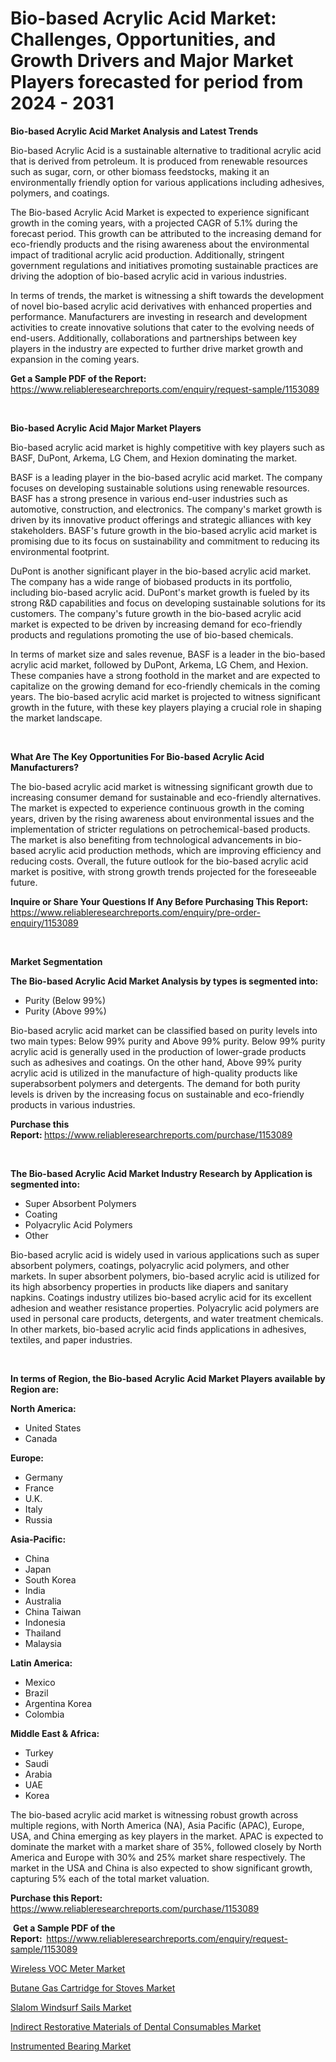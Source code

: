 <p><h1>Bio-based Acrylic Acid Market: Challenges, Opportunities, and Growth Drivers and Major Market Players forecasted for period from 2024 - 2031</h1></p><p><strong>Bio-based Acrylic Acid Market Analysis and Latest Trends</strong></p>
<p><p>Bio-based Acrylic Acid is a sustainable alternative to traditional acrylic acid that is derived from petroleum. It is produced from renewable resources such as sugar, corn, or other biomass feedstocks, making it an environmentally friendly option for various applications including adhesives, polymers, and coatings.</p><p>The Bio-based Acrylic Acid Market is expected to experience significant growth in the coming years, with a projected CAGR of 5.1% during the forecast period. This growth can be attributed to the increasing demand for eco-friendly products and the rising awareness about the environmental impact of traditional acrylic acid production. Additionally, stringent government regulations and initiatives promoting sustainable practices are driving the adoption of bio-based acrylic acid in various industries.</p><p>In terms of trends, the market is witnessing a shift towards the development of novel bio-based acrylic acid derivatives with enhanced properties and performance. Manufacturers are investing in research and development activities to create innovative solutions that cater to the evolving needs of end-users. Additionally, collaborations and partnerships between key players in the industry are expected to further drive market growth and expansion in the coming years.</p></p>
<p><strong>Get a Sample PDF of the Report:&nbsp;</strong> <a href="https://www.reliableresearchreports.com/enquiry/request-sample/1153089">https://www.reliableresearchreports.com/enquiry/request-sample/1153089</a></p>
<p>&nbsp;</p>
<p><strong>Bio-based Acrylic Acid Major Market Players</strong></p>
<p><p>Bio-based acrylic acid market is highly competitive with key players such as BASF, DuPont, Arkema, LG Chem, and Hexion dominating the market. </p><p>BASF is a leading player in the bio-based acrylic acid market. The company focuses on developing sustainable solutions using renewable resources. BASF has a strong presence in various end-user industries such as automotive, construction, and electronics. The company's market growth is driven by its innovative product offerings and strategic alliances with key stakeholders. BASF's future growth in the bio-based acrylic acid market is promising due to its focus on sustainability and commitment to reducing its environmental footprint.</p><p>DuPont is another significant player in the bio-based acrylic acid market. The company has a wide range of biobased products in its portfolio, including bio-based acrylic acid. DuPont's market growth is fueled by its strong R&D capabilities and focus on developing sustainable solutions for its customers. The company's future growth in the bio-based acrylic acid market is expected to be driven by increasing demand for eco-friendly products and regulations promoting the use of bio-based chemicals.</p><p>In terms of market size and sales revenue, BASF is a leader in the bio-based acrylic acid market, followed by DuPont, Arkema, LG Chem, and Hexion. These companies have a strong foothold in the market and are expected to capitalize on the growing demand for eco-friendly chemicals in the coming years. The bio-based acrylic acid market is projected to witness significant growth in the future, with these key players playing a crucial role in shaping the market landscape.</p></p>
<p>&nbsp;</p>
<p><strong>What Are The Key Opportunities For Bio-based Acrylic Acid Manufacturers?</strong></p>
<p><p>The bio-based acrylic acid market is witnessing significant growth due to increasing consumer demand for sustainable and eco-friendly alternatives. The market is expected to experience continuous growth in the coming years, driven by the rising awareness about environmental issues and the implementation of stricter regulations on petrochemical-based products. The market is also benefiting from technological advancements in bio-based acrylic acid production methods, which are improving efficiency and reducing costs. Overall, the future outlook for the bio-based acrylic acid market is positive, with strong growth trends projected for the foreseeable future.</p></p>
<p><strong>Inquire or Share Your Questions If Any Before Purchasing This Report:</strong> <a href="https://www.reliableresearchreports.com/enquiry/pre-order-enquiry/1153089">https://www.reliableresearchreports.com/enquiry/pre-order-enquiry/1153089</a></p>
<p>&nbsp;</p>
<p><strong>Market Segmentation</strong></p>
<p><strong>The Bio-based Acrylic Acid Market Analysis by types is segmented into:</strong></p>
<p><ul><li>Purity (Below 99%)</li><li>Purity (Above 99%)</li></ul></p>
<p><p>Bio-based acrylic acid market can be classified based on purity levels into two main types: Below 99% purity and Above 99% purity. Below 99% purity acrylic acid is generally used in the production of lower-grade products such as adhesives and coatings. On the other hand, Above 99% purity acrylic acid is utilized in the manufacture of high-quality products like superabsorbent polymers and detergents. The demand for both purity levels is driven by the increasing focus on sustainable and eco-friendly products in various industries.</p></p>
<p><strong>Purchase this Report:&nbsp;</strong><a href="https://www.reliableresearchreports.com/purchase/1153089">https://www.reliableresearchreports.com/purchase/1153089</a></p>
<p>&nbsp;</p>
<p><strong>The Bio-based Acrylic Acid Market Industry Research by Application is segmented into:</strong></p>
<p><ul><li>Super Absorbent Polymers</li><li>Coating</li><li>Polyacrylic Acid Polymers</li><li>Other</li></ul></p>
<p><p>Bio-based acrylic acid is widely used in various applications such as super absorbent polymers, coatings, polyacrylic acid polymers, and other markets. In super absorbent polymers, bio-based acrylic acid is utilized for its high absorbency properties in products like diapers and sanitary napkins. Coatings industry utilizes bio-based acrylic acid for its excellent adhesion and weather resistance properties. Polyacrylic acid polymers are used in personal care products, detergents, and water treatment chemicals. In other markets, bio-based acrylic acid finds applications in adhesives, textiles, and paper industries.</p></p>
<p>&nbsp;</p>
<p><strong>In terms of Region, the Bio-based Acrylic Acid Market Players available by Region are:</strong></p>
<p>
    <p> <strong> North America: </strong>
        <ul>
            <li>United States</li>
            <li>Canada</li>
        </ul>
        </p> 
    <p> <strong> Europe: </strong>
        <ul>
            <li>Germany</li>
            <li>France</li>
            <li>U.K.</li>
            <li>Italy</li>
            <li>Russia</li>
        </ul>
        </p> 
    <p> <strong> Asia-Pacific: </strong>
        <ul>
            <li>China</li>
            <li>Japan</li>
            <li>South Korea</li>
            <li>India</li>
            <li>Australia</li>
            <li>China Taiwan</li>
            <li>Indonesia</li>
            <li>Thailand</li>
            <li>Malaysia</li>
        </ul>
        </p> 
    <p> <strong> Latin America: </strong>
        <ul>
            <li>Mexico</li>
            <li>Brazil</li>
            <li>Argentina Korea</li>
            <li>Colombia</li>
        </ul>
        </p> 
    <p> <strong> Middle East & Africa: </strong>
        <ul>
            <li>Turkey</li>
            <li>Saudi</li>
            <li>Arabia</li>
            <li>UAE</li>
            <li>Korea</li>
        </ul>
    </p>
    </p>
<p><p>The bio-based acrylic acid market is witnessing robust growth across multiple regions, with North America (NA), Asia Pacific (APAC), Europe, USA, and China emerging as key players in the market. APAC is expected to dominate the market with a market share of 35%, followed closely by North America and Europe with 30% and 25% market share respectively. The market in the USA and China is also expected to show significant growth, capturing 5% each of the total market valuation.</p></p>
<p><strong>Purchase this Report: </strong><a href="https://www.reliableresearchreports.com/purchase/1153089">https://www.reliableresearchreports.com/purchase/1153089</a></p>
<p>&nbsp;<strong>Get a Sample PDF of the Report:&nbsp;&nbsp;</strong><a href="https://www.reliableresearchreports.com/enquiry/request-sample/1153089">https://www.reliableresearchreports.com/enquiry/request-sample/1153089</a></p>
<p><strong></strong></p>
<p><p><a href="https://medium.com/@jasonspinka/wireless-voc-meter-market-analysis-and-sze-forecasted-for-period-from-2024-to-2031-d3b273194535">Wireless VOC Meter Market</a></p><p><a href="https://medium.com/@jasonspinka/butane-gas-cartridge-for-stoves-market-size-reveals-the-best-marketing-channels-in-global-industry-21d5a3977b56">Butane Gas Cartridge for Stoves Market</a></p><p><a href="https://github.com/mharielmesa/Market-Research-Report-List-1/blob/main/slalom-windsurf-sails-market.md">Slalom Windsurf Sails Market</a></p><p><a href="https://github.com/suaretopek9/Market-Research-Report-List-1/blob/main/indirect-restorative-materials-of-dental-consumables-market.md">Indirect Restorative Materials of Dental Consumables Market</a></p><p><a href="https://medium.com/@jasonspinka/instrumented-bearing-market-size-reveals-the-best-marketing-channels-in-global-industry-ee06a7ee0acd">Instrumented Bearing Market</a></p></p>